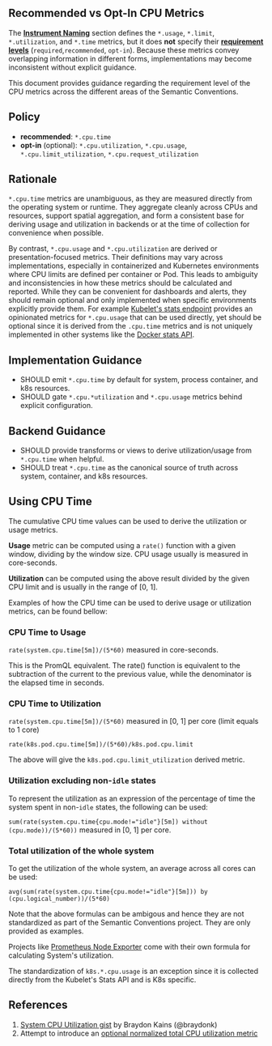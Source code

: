 ## Recommended vs Opt-In CPU Metrics

The [**Instrument Naming**](/docs/general/naming.md#instrument-naming)
section defines the `*.usage`, `*.limit`, `*.utilization`, and `*.time` metrics, but it does **not** specify
their [**requirement levels**](/docs/general/metric-requirement-level.md) (`required`,`recommended`, `opt-in`). Because these metrics convey overlapping information
in different forms, implementations may become inconsistent without explicit guidance.

This document provides guidance regarding the requirement level of the CPU metrics
across the different areas of the Semantic Conventions.

## Policy
* **recommended**: `*.cpu.time`
* **opt-in** (optional): `*.cpu.utilization`, `*.cpu.usage`,
  `*.cpu.limit_utilization`, `*.cpu.request_utilization`

## Rationale

`*.cpu.time` metrics are unambiguous, as they are measured directly from the
operating system or runtime. They aggregate cleanly across CPUs and resources,
support spatial aggregation, and form a consistent base for deriving usage and
utilization in backends or at the time of collection for convenience when possible.

By contrast, `*.cpu.usage` and `*.cpu.utilization` are derived or
presentation-focused metrics. Their definitions may vary across implementations,
especially in containerized and Kubernetes environments where CPU limits are
defined per container or Pod. This leads to ambiguity and inconsistencies in
how these metrics should be calculated and reported. While they can be
convenient for dashboards and alerts, they should remain optional and only
implemented when specific environments explicitly provide them. For example
[Kubelet's stats endpoint](https://github.com/kubernetes/kubernetes/blob/dbc7fe1b7fec4a76562d5e1565072a447fec5439/staging/src/k8s.io/kubelet/pkg/apis/stats/v1alpha1/types.go#L230-L233)
provides an opinionated metrics for `*.cpu.usage` that can be used directly,
yet should be optional since it is derived from the `.cpu.time` metrics and is
not uniquely implemented in other systems like the
[Docker stats API](https://docs.docker.com/reference/api/engine/version/v1.51/#tag/Container/operation/ContainerStats).

## Implementation Guidance
* SHOULD emit `*.cpu.time` by default for system, process container, and k8s
  resources.
* SHOULD gate `*.cpu.*utilization` and `*.cpu.usage` metrics behind explicit
  configuration.

## Backend Guidance
* SHOULD provide transforms or views to derive utilization/usage from
  `*.cpu.time` when helpful.
* SHOULD treat `*.cpu.time` as the canonical source of truth across system,
  container, and k8s resources.

## Using CPU Time

The cumulative CPU time values can be used to derive the utilization or usage metrics.

**Usage** metric can be computed using a `rate()` function with a given window,
dividing by the window size.
CPU usage usually is measured in core-seconds.

**Utilization** can be computed using the above result divided by the given CPU limit
and is usually in the range of [0, 1].

Examples of how the CPU time can be used to derive usage or utilization metrics,
can be found bellow:

### CPU Time to Usage

`rate(system.cpu.time[5m])/(5*60)` measured in core-seconds.

This is the PromQL equivalent. The rate() function is equivalent to
the subtraction of the current to the previous value, while the denominator is
the elapsed time in seconds.


### CPU Time to Utilization

`rate(system.cpu.time[5m])/(5*60)` measured in [0, 1] per core (limit equals to 1 core)

`rate(k8s.pod.cpu.time[5m])/(5*60)/k8s.pod.cpu.limit`

The above will give the `k8s.pod.cpu.limit_utilization` derived metric.

### Utilization excluding non-`idle` states

To represent the utilization as an expression of the percentage of time the system spent
in non-`idle` states, the following can be used:

`sum(rate(system.cpu.time{cpu.mode!="idle"}[5m]) without (cpu.mode))/(5*60))`
measured in [0, 1] per core.

### Total utilization of the whole system

To get the utilization of the whole system, an average across all cores can be used:

`avg(sum(rate(system.cpu.time{cpu.mode!="idle"}[5m])) by (cpu.logical_number))/(5*60)`

Note that the above formulas can be ambigous and hence they are not standardized
as part of the Semantic Conventions project. They are only provided as examples.

Projects like [Prometheus Node Exporter](https://github.com/prometheus/node_exporter/blob/b959d48df950d5c446660eca3354c26eb997ca44/docs/node-mixin/lib/prom-mixin.libsonnet#L85-L87)
come with their own formula for calculating System's utilization.

The standardization of `k8s.*.cpu.usage` is an exception since it is collected
directly from the Kubelet's Stats API and is K8s specific. 

## References

1. [System CPU Utilization gist](https://gist.github.com/braydonk/b2381da98dc3c4fd5ac064045d556634) by Braydon Kains (@braydonk)
2. Attempt to introduce an [optional normalized total CPU utilization metric](https://github.com/open-telemetry/semantic-conventions/issues/1873)
